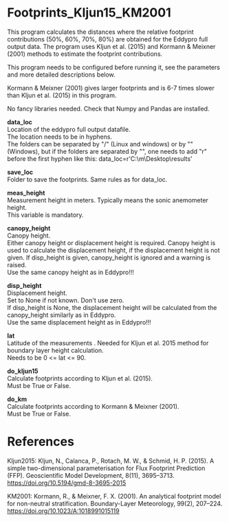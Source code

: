 **Footprints_Kljun15_KM2001**
=
This program calculates the distances where the relative footprint contributions
(50%, 60%, 70%, 80%) are obtained for the Eddypro full output data. The program
uses Kljun et al. (2015) and Kormann & Meixner (2001) methods to estimate
the footprint contributions.

This program needs to be configured before running it, see the parameters and
more detailed descriptions below.

Kormann & Meixner (2001) gives larger footprints and is 6-7 times slower than 
Kljun et al. (2015) in this program.

No fancy libraries needed. Check that Numpy and Pandas are installed.

**data_loc**  
Location of the eddypro full output datafile.  
The location needs to be in hyphens.  
The folders can be separated by "/" (Linux and windows) or by "\" (Windows), but if the folders are separated by "\", one needs to add "r" before the first hyphen like this: data_loc=r'C:\m\Desktop\results\'

**save_loc**  
Folder to save the footprints. Same rules as for data_loc.

**meas_height**  
Measurement height in meters. Typically means the sonic anemometer height.   
This variable is mandatory.

**canopy_height**  
Canopy height.  
Either canopy height or displacement height is required. Canopy height is used to calculate the displacement height, if the displacement height is not given. If disp_height is given, canopy_height is ignored and a warning is raised.  
Use the same canopy height as in Eddypro!!!

**disp_height**  
Displacement height.  
Set to None if not known. Don't use zero.  
If disp_height is None, the displacement height will be calculated from the canopy_height similarly as in Eddypro.  
Use the same displacement height as in Eddypro!!!  

**lat**  
Latitude of the measurements  .
Needed for Kljun et al. 2015 method for boundary layer height calculation.  
Needs to be 0 <= lat <= 90.

**do_kljun15**  
Calculate footprints according to Kljun et al. (2015).  
Must be True or False.

**do_km**  
Calculate footprints according to Kormann & Meixner (2001).  
Must be True or False.


**References**
=
Kljun2015:
Kljun, N., Calanca, P., Rotach, M. W., & Schmid, H. P. (2015). A simple 
two-dimensional parameterisation for Flux Footprint Prediction (FFP). 
Geoscientific Model Development, 8(11), 3695–3713. 
https://doi.org/10.5194/gmd-8-3695-2015

KM2001:
Kormann, R., & Meixner, F. X. (2001). An analytical footprint model for 
non-neutral stratification. Boundary-Layer Meteorology, 99(2), 207–224. 
https://doi.org/10.1023/A:1018991015119
